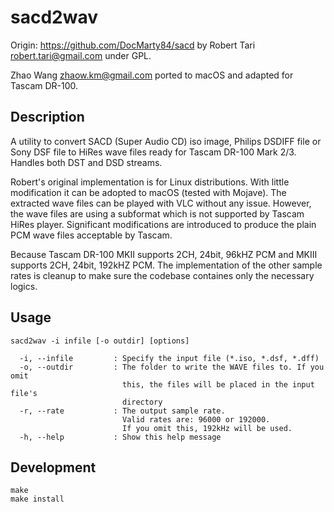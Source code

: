 # sacd2wav

Origin: https://github.com/DocMarty84/sacd by Robert Tari <robert.tari@gmail.com> under GPL. 

Zhao Wang <zhaow.km@gmail.com> ported to macOS and adapted for Tascam DR-100.

## Description
A utility to convert SACD (Super Audio CD) iso image, Philips DSDIFF file or Sony DSF file 
to HiRes wave files ready for Tascam DR-100 Mark 2/3. Handles both DST and DSD streams.

Robert's original implementation is for Linux distributions. With little modification it can
be adopted to macOS (tested with Mojave). The extracted wave files can be played with VLC
without any issue. However, the wave files are using a subformat which is not supported by
Tascam HiRes player. Significant modifications are introduced to produce the plain PCM wave
files acceptable by Tascam.

Because Tascam DR-100 MKII supports 2CH, 24bit, 96kHZ PCM and MKIII supports 2CH, 24bit, 
192kHZ PCM. The implementation of the other sample rates is cleanup to make sure the codebase
containes only the necessary logics.

## Usage

```
sacd2wav -i infile [-o outdir] [options]

  -i, --infile         : Specify the input file (*.iso, *.dsf, *.dff)  
  -o, --outdir         : The folder to write the WAVE files to. If you omit
                         this, the files will be placed in the input file's
                         directory  
  -r, --rate           : The output sample rate.
                         Valid rates are: 96000 or 192000.
                         If you omit this, 192kHz will be used.  
  -h, --help           : Show this help message  
```

## Development

```
make
make install
```
